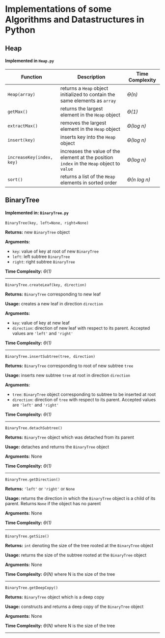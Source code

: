 
# Implementations of some Algorithms and Datastructures in Python

## Heap
#### Implemented in `Heap.py`

| Function | Description | Time Complexity |
|----------|-------------|------------------|
|`Heap(array)`| returns a `Heap` object initialized to contain the same elements as `array` | *ϴ(n)* |
| `getMax()` | returns the largest element in the `Heap` object | *ϴ(1)* |
| `extractMax()` | removes the largest element in the `Heap` object | *ϴ(log n)* |
| `insert(key)` | inserts key into the `Heap` object | *ϴ(log n)* |
| `increaseKey(index, key)` | increases the value of the element at the position `index` in the `Heap` object to `value` | *ϴ(log n)* |
| `sort()` | returns a list of the `Heap` elements in sorted order | *ϴ(n log n)* | 


## BinaryTree 
#### Implemented in:  `BinaryTree.py`

 `BinaryTree(key, left=None, right=None)`

**Returns:**  new `BinaryTree` object

**Arguments:**
- `key`: value of key at root of new `BinaryTree`
- `left`: left subtree `BinaryTree`
- `right`: right subtree `BinaryTree`

**Time Complexity:** *ϴ(1)*

---
 `BinaryTree.createLeaf(key, direction)`

**Returns:**  `BinaryTree` corresponding to new leaf

**Usage:** creates a new leaf in direction `direction`

**Arguments:**
- `key`: value of key at new leaf
- `direction`: direction of new leaf with respect to its parent. Accepted values are `'left'` and `'right'`

**Time Complexity:** *ϴ(1)*

---
 `BinaryTree.insertSubtree(tree, direction)`

**Returns:**  `BinaryTree` corresponding to root of new subtree `tree`

**Usage:** inserts new subtree `tree` at root in direction `direction`

**Arguments:**
- `tree`: `BinaryTree` object corresponding to subtree to be inserted at root
- `direction`: direction of `tree` with respect to its parent. Accepted values are `'left'` and `'right'`

**Time Complexity:** *ϴ(1)*

---
 `BinaryTree.detachSubtree()`

**Returns:**  `BinaryTree` object which was detached from its parent

**Usage:**    detaches and returns the `BinaryTree` object

**Arguments:** None 

**Time Complexity:** *ϴ(1)*

---
 `BinaryTree.getDirection()`

**Returns:**  `'left'` or `'right'` or `None`

**Usage:** returns the direction in which the `BinaryTree` object is a child of its parent. Returns `None` if the object has no parent

**Arguments:** None

**Time Complexity:** *ϴ(1)*

---
`BinaryTree.getSize()`

**Returns:**  `int` denoting the size of the tree rooted at the `BinaryTree` object

**Usage:**  returns the size of the subtree rooted at the `BinaryTree` object

**Arguments:** None

**Time Complexity:** *ϴ(N)* where N is the size of the tree

---
`BinaryTree.getDeepCopy()`

**Returns:**  `BinaryTree` object which is a deep copy

**Usage:** constructs and returns a deep copy of the `BinaryTree` object

**Arguments:** None

**Time Complexity:** *ϴ(N)* where N is the size of the tree

---
